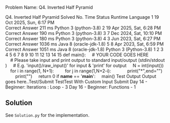 Problem Name: Q4. Inverted Half Pyramid

Q4. Inverted Half Pyramid
Solved
No.	Time	Status	Runtime	Language
1
	19 Oct 2025, Sun, 6:17 PM	
Correct Answer
	211 ms	Python 3 (python-3.8)
2
	19 Apr 2025, Sat, 6:28 PM	
Correct Answer
	190 ms	Python 3 (python-3.8)
3
	7 Dec 2024, Sat, 10:10 PM	
Correct Answer
	180 ms	Python 3 (python-3.8)
4
	3 Jun 2023, Sat, 6:27 PM	
Correct Answer
	1036 ms	Java 8 (oracle-jdk-1.8)
5
	8 Apr 2023, Sat, 6:59 PM	
Correct Answer
	1051 ms	Java 8 (oracle-jdk-1.8)
Python 3 (Python-3.8)
1
2
3
4
5
6
7
8
9
10
11
12
13
14
15
def main():
    # YOUR CODE GOES HERE
    # Please take input and print output to standard input/output (stdin/stdout)
    # E.g. 'input()/raw_input()' for input & 'print' for output
    N = int(input())
    for i in range(1, N+1):
        for j in range(1,N+2-i):
            print("*",end="")
        print("")
    return 0
if __name__ == '__main__':
    main()
Test Output
Output goes here..Test/Submit
TestTest With Custom Input
Submit
Day 14 - Beginner: Iterations : Loop - 3
Day 16 - Beginner: Functions - 1

## Solution

See `Solution.py` for the implementation.